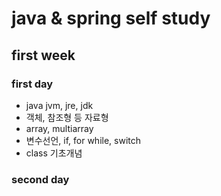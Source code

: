 # java & spring self study
## first week
### first day
- java jvm, jre, jdk
- 객체, 참조형 등 자료형
- array, multiarray
- 변수선언, if, for while, switch
- class 기초개념
### second day
